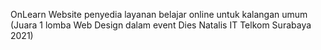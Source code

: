 OnLearn
Website penyedia layanan belajar online untuk kalangan umum
(Juara 1 lomba Web Design dalam event Dies Natalis IT Telkom Surabaya 2021)
